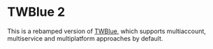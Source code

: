 # TWBlue 2

This is a rebamped version of [TWBlue,](https://twblue.es) which supports multiaccount, multiservice and multiplatform approaches by default.